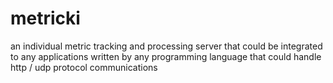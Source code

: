 # metricki
an individual metric tracking and processing server that could be integrated to any applications written by any programming language that could handle http / udp protocol communications
